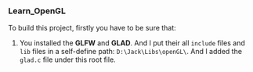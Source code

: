 ### Learn_OpenGL

To build this project, firstly you have to be sure that:

1. You installed the **GLFW** and **GLAD**. And I put their all ```include``` files and ```lib``` files in a self-define   path: ```D:\Jack\Libs\openGL\```. And I added the ```glad.c``` file under this root file.
